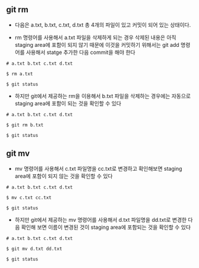 ## git rm

- 다음은 a.txt, b.txt, c.txt, d.txt 총 4개의 파일이 있고 커밋이 되어 있는 상태이다.

- rm 명령어를 사용해서 a.txt 파일을 삭제하게 되는 경우 삭제된 내용은 아직 staging area에 포함이 되지 않기 때문에 이것을 커밋하기 위해서는 git add 명령어를 사용해서 statge 추가한 다음 commit을 해야 한다

```shell
# a.txt b.txt c.txt d.txt

$ rm a.txt

$ git status
```

- 하지만 git에서 제공하는 rm을 이용해서 b.txt 파일을 삭제하는 경우에는 자동으로 staging area에 포함이 되는 것을 확인할 수 있다

```shell
# a.txt b.txt c.txt d.txt

$ git rm b.txt

$ git status
```

## git mv

- mv 명령어를 사용해서 c.txt 파일명을 cc.txt로 변경하고 확인해보면 staging area에 포함이 되지 않는 것을 확인할 수 있다

```shell
# a.txt b.txt c.txt d.txt

$ mv c.txt cc.txt

$ git status
```

- 하지만 git에서 제공하는 mv 명령어를 사용해서 d.txt 파일명을 dd.txt로 변경한 다음 확인해 보면 이름이 변경된 것이 staging area에 포함되는 것을 확인할 수 있다

```shell
# a.txt b.txt c.txt d.txt

$ git mv d.txt dd.txt

$ git status
```
